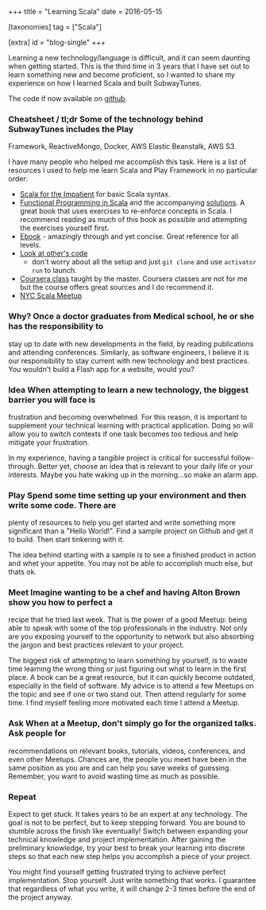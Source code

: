 +++
title = "Learning Scala"
date = 2016-05-15

[taxonomies]
tag = ["Scala"]

[extra]
id = "blog-single"
+++

Learning a new technology/language is difficult, and it can seem daunting when getting
started. This is the third time in 3 years that I have set out to learn something new and
become proficient, so I wanted to share my experience on how I learned Scala and built
SubwayTunes. <!-- more -->

The code if now available on [github](https://github.com/toidiu/SubwayTunes).

### Cheatsheet / tl;dr Some of the technology behind SubwayTunes includes the Play
Framework, ReactiveMongo, Docker, AWS Elastic Beanstalk, AWS S3.

I have many people who helped me accomplish this task. Here is a list of resources I used
to help me learn Scala and Play Framework in no particular order:

* [Scala for the Impatient](http://www.horstmann.com/scala/index.html) for basic Scala
  syntax.
* [Functional Programming in
  Scala](https://www.manning.com/books/functional-programming-in-scala) and the
  accompanying [solutions](https://github.com/toidiu/fpinscala). A great book that uses
  exercises to re-enforce concepts in Scala. I recommend reading as much of this book as
  possible and attempting the exercises yourself first.
* [Ebook](http://danielwestheide.com/scala/neophytes.html) - amazingly through and yet
  concise. Great reference for all levels.
* [Look at other's
  code](https://github.com/toidiu/react-vs-shared-state-inventory/tree/master/reactive-inventory)
  - don't worry about all the setup and just `git clone` and use `activator run` to
  launch.
* [Coursera class](https://www.coursera.org/course/progfun) taught by the master. Coursera
  classes are not for me but the course offers great sources and I do recommend it.
* [NYC Scala Meetup](http://www.meetup.com/ny-scala/)

### Why? Once a doctor graduates from Medical school, he or she has the responsibility to
stay up to date with new developments in the field, by reading publications and attending
conferences. Similarly, as software engineers, I believe it is our responsibility to stay
current with new technology and best practices. You wouldn't build a Flash app for a
website, would you?

### Idea When attempting to learn a new technology, the biggest barrier you will face is
frustration and becoming overwhelmed. For this reason, it is important to supplement your
technical learning with practical application. Doing so will allow you to switch contexts
if one task becomes too tedious and help mitigate your frustration.

In my experience, having a tangible project is critical for successful follow-through.
Better yet, choose an idea that is relevant to your daily life or your interests. Maybe
you hate waking up in the morning...so make an alarm app.

### Play Spend some time setting up your environment and then write some code. There are
plenty of resources to help you get started and write something more significant than a
"Hello World!". Find a sample project on Github and get it to build. Then start tinkering
with it.

The idea behind starting with a sample is to see a finished product in action and whet
your appetite. You may not be able to accomplish much else, but thats ok.

### Meet Imagine wanting to be a chef and having Alton Brown show you how to perfect a
recipe that he tried last week. That is the power of a good Meetup: being able to speak
with some of the top professionals in the industry. Not only are you exposing yourself to
the opportunity to network but also absorbing the jargon and best practices relevant to
your project.

The biggest risk of attempting to learn something by yourself, is to waste time learning
the wrong thing or just figuring out what to learn in the first place. A book can be a
great resource, but it can quickly become outdated, especially in the field of software.
My advice is to attend a few Meetups on the topic and see if one or two stand out. Then
attend regularly for some time. I find myself feeling more motivated each time I attend a
Meetup.

### Ask When at a Meetup, don't simply go for the organized talks. Ask people for
recommendations on relevant books, tutorials, videos, conferences, and even other Meetups.
Chances are, the people you meet have been in the same position as you are and can help
you save weeks of guessing. Remember, you want to avoid wasting time as much as possible.

### Repeat
Expect to get stuck. It takes years to be an expert at any technology. The goal is not to
be perfect, but to keep stepping forward. You are bound to stumble across the finish like
eventually! Switch between expanding your technical knowledge and project implementation.
After gaining the preliminary knowledge, try your best to break your learning into
discrete steps so that each new step helps you accomplish a piece of your project.

You might find yourself getting frustrated trying to achieve perfect implementation. Stop
yourself. Just write something that works. I guarantee that regardless of what you write,
it will change 2-3 times before the end of the project anyway.
